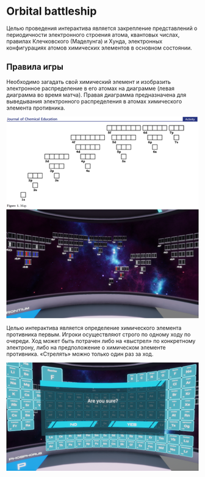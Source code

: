 # Orbital battleship

Целью проведения интерактива является закрепление представлений о периодичности электронного строения атома, квантовых числах, правилах Клечковского (Маделунга) и Хунда, электронных конфигурациях атомов химических элементов в основном состоянии.

## Правила игры
Необходимо загадать свой химический элемент и изобразить электронное распределение в его атомах на диаграмме (левая диаграмма во время матча). Правая диаграмма предназначена для выведывания электронного распределения в атомах химического элемента противника.

![Image](/screenshots/diagram.png)
![Image](/screenshots/2020-01-29_21-43-29.png)

Целью интерактива является определение химического элемента противника первым. Игроки осуществляют строго по одному ходу по очереди. Ход может быть потрачен либо на «выстрел» по конкретному электрону, либо на предположение о химическом элементе противника. «Стрелять» можно только один раз за ход.

![Image](/screenshots/2020-01-29_17-35-03.png)